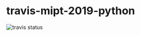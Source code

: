 # travis-mipt-2019-python
![travis status](https://api.travis-ci.org/stetsyuk/travis-mipt-2019-python.svg?branch=master)

